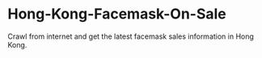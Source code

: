 # Hong-Kong-Facemask-On-Sale
Crawl from internet and get the latest facemask sales information in Hong Kong.
